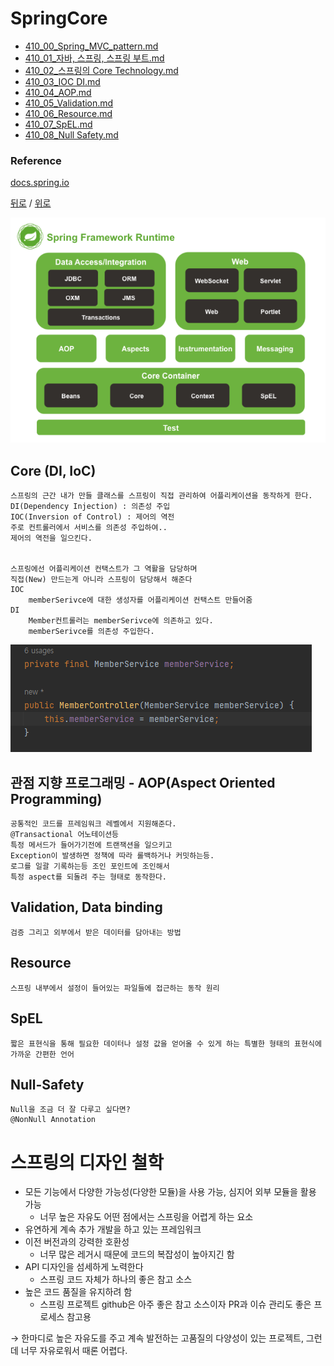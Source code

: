 # SpringCore

* [410_00_Spring_MVC_pattern.md](%5B410_00%5D_Spring_MVC_pattern.md)
* [410_01_자바, 스프링, 스프링 부트.md](%5B410_01%5D_자바,%20스프링,%20스프링%20부트.md)
* [410_02_스프링의 Core Technology.md](%5B410_02%5D_스프링의%20Core%20Technology.md)
* [410_03_IOC DI.md](%5B410_03%5D_IOC,%20DI.md)
* [410_04_AOP.md](%5B410_04%5D_AOP.md)
* [410_05_Validation.md](%5B410_05%5D_Validation.md)
* [410_06_Resource.md](%5B410_06%5D_Resource.md)
* [410_07_SpEL.md](%5B410_07%5D_SpEL.md)
* [410_08_Null Safety.md](%5B410_08%5D_Null%20Safety.md)

### Reference 
[docs.spring.io](https://docs.spring.io/spring-framework/docs/5.0.0.RC2/spring-framework-reference/overview.html#overview-modules)

[뒤로](README.md) / [위로](#SpringCore)

![img.png](rsc/README_01.png)
## Core (DI, IoC)
    스프링의 근간 내가 만들 클래스를 스프링이 직접 관리하여 어플리케이션을 동작하게 한다. 
    DI(Dependency Injection) : 의존성 주입
    IOC(Inversion of Control) : 제어의 역전
    주로 컨트롤러에서 서비스를 의존성 주입하여..
    제어의 역전을 일으킨다.

    
    스프링에선 어플리케이션 컨택스트가 그 역활을 담당하며 
    직접(New) 만드는게 아니라 스프링이 담당해서 해준다
    IOC  
        memberSerivce에 대한 생성자를 어플리케이션 컨택스트 만들어줌
    DI 
        Member컨트롤러는 memberSerivce에 의존하고 있다.
        memberSerivce를 의존성 주입한다.
![img.png](rsc/README_02.png)


## 관점 지향 프로그래밍 - AOP(Aspect Oriented Programming)
    공통적인 코드를 프레임워크 레벨에서 지원해준다. 
    @Transactional 어노테이션등 
    특정 메서드가 들어가기전에 트랜잭션을 일으키고 
    Exception이 발생하면 정책에 따라 롤백하거나 커밋하는등.
    로그를 일괄 기록하는등 조인 포인트에 조인해서
    특정 aspect를 되돌려 주는 형태로 동작한다. 

## Validation, Data binding 
    검증 그리고 외부에서 받은 데이터를 담아내는 방법

## Resource
    스프링 내부에서 설정이 들어있는 파일들에 접근하는 동작 원리

## SpEL
    짧은 표현식을 통해 필요한 데이터나 설정 값을 얻어올 수 있게 하는 특별한 형태의 표현식에 가까운 간편한 언어

## Null-Safety
    Null을 조금 더 잘 다루고 싶다면?
    @NonNull Annotation 


# 스프링의 디자인 철학

- 모든 기능에서 다양한 가능성(다양한 모듈)을 사용 가능, 심지어 외부 모듈을 활용 가능
    - 너무 높은 자유도 어떤 점에서는 스프링을 어렵게 하는 요소
- 유연하게 계속 추가 개발을 하고 있는 프레임워크
- 이전 버전과의 강력한 호환성
    - 너무 많은 레거시 때문에 코드의 복잡성이 높아지긴 함
- API 디자인을 섬세하게 노력한다
    - 스프링 코드 자체가 하나의 좋은 참고 소스
- 높은 코드 품질을 유지하려 함
    - 스프링 프로젝트 github은 아주 좋은 참고 소스이자 PR과 이슈 관리도 좋은 프로세스 참고용

→ 한마디로 높은 자유도를 주고 계속 발전하는 고품질의 다양성이 있는 프로젝트, 그런데 너무 자유로워서 때론 어렵다.